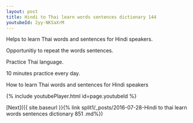 ```yaml
---
layout: post
title: Hindi to Thai learn words sentences dictionary 144 
youtubeId: 2yy-NKSaXrM
---
```

 
 
Helps to learn Thai words and sentences for Hindi speakers.

Opportunitiy to repeat the words sentences. 

Practice Thai language. 
 
10 minutes practice every day. 
 
How to learn Thai words and sentences for Hindi speakers 
 
{% include youtubePlayer.html id=page.youtubeId %}
 
 
[Next]({{ site.baseurl }}{% link  split1/_posts/2016-07-28-Hindi to thai learn words sentences dictionary 851 .md%})
 
